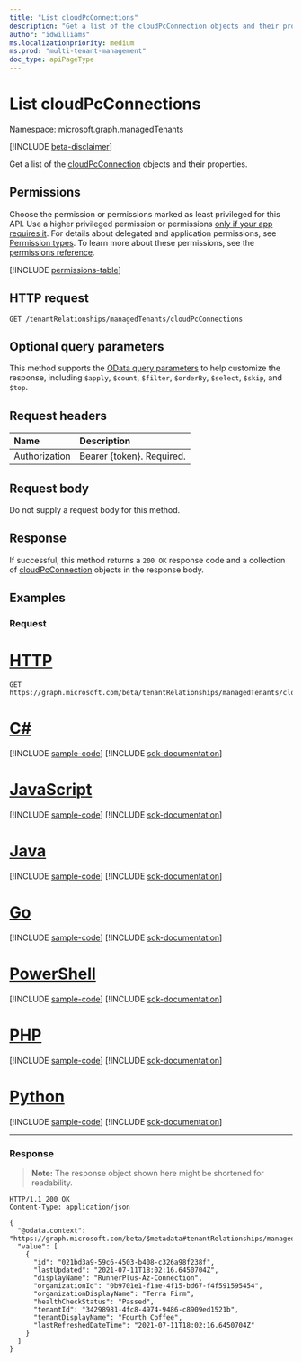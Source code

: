 ```yaml
---
title: "List cloudPcConnections"
description: "Get a list of the cloudPcConnection objects and their properties."
author: "idwilliams"
ms.localizationpriority: medium
ms.prod: "multi-tenant-management"
doc_type: apiPageType
---
```


# List cloudPcConnections
Namespace: microsoft.graph.managedTenants

[!INCLUDE [beta-disclaimer](../../includes/beta-disclaimer.md)]

Get a list of the [cloudPcConnection](../resources/managedtenants-cloudpcconnection.md) objects and their properties.

## Permissions
Choose the permission or permissions marked as least privileged for this API. Use a higher privileged permission or permissions [only if your app requires it](/graph/permissions-overview#best-practices-for-using-microsoft-graph-permissions). For details about delegated and application permissions, see [Permission types](/graph/permissions-overview#permission-types). To learn more about these permissions, see the [permissions reference](/graph/permissions-reference).

<!-- { "blockType": "permissions", "name": "managedtenants_managedtenant_list_cloudpcconnections" } -->
[!INCLUDE [permissions-table](../includes/permissions/managedtenants-managedtenant-list-cloudpcconnections-permissions.md)]

## HTTP request

<!-- {
  "blockType": "ignored"
}
-->
``` http
GET /tenantRelationships/managedTenants/cloudPcConnections
```

## Optional query parameters
This method supports the [OData query parameters](/graph/query-parameters) to help customize the response, including `$apply`, `$count`, `$filter`, `$orderBy`, `$select`, `$skip`, and `$top`.

## Request headers
|Name|Description|
|:---|:---|
|Authorization|Bearer {token}. Required.|

## Request body
Do not supply a request body for this method.

## Response

If successful, this method returns a `200 OK` response code and a collection of [cloudPcConnection](../resources/managedtenants-cloudpcconnection.md) objects in the response body.

## Examples

### Request

# [HTTP](#tab/http)
<!-- {
  "blockType": "request",
  "name": "list_cloudpcconnection"
}
-->
``` http
GET https://graph.microsoft.com/beta/tenantRelationships/managedTenants/cloudPcConnections
```

# [C#](#tab/csharp)
[!INCLUDE [sample-code](../includes/snippets/csharp/list-cloudpcconnection-csharp-snippets.md)]
[!INCLUDE [sdk-documentation](../includes/snippets/snippets-sdk-documentation-link.md)]

# [JavaScript](#tab/javascript)
[!INCLUDE [sample-code](../includes/snippets/javascript/list-cloudpcconnection-javascript-snippets.md)]
[!INCLUDE [sdk-documentation](../includes/snippets/snippets-sdk-documentation-link.md)]

# [Java](#tab/java)
[!INCLUDE [sample-code](../includes/snippets/java/list-cloudpcconnection-java-snippets.md)]
[!INCLUDE [sdk-documentation](../includes/snippets/snippets-sdk-documentation-link.md)]

# [Go](#tab/go)
[!INCLUDE [sample-code](../includes/snippets/go/list-cloudpcconnection-go-snippets.md)]
[!INCLUDE [sdk-documentation](../includes/snippets/snippets-sdk-documentation-link.md)]

# [PowerShell](#tab/powershell)
[!INCLUDE [sample-code](../includes/snippets/powershell/list-cloudpcconnection-powershell-snippets.md)]
[!INCLUDE [sdk-documentation](../includes/snippets/snippets-sdk-documentation-link.md)]

# [PHP](#tab/php)
[!INCLUDE [sample-code](../includes/snippets/php/list-cloudpcconnection-php-snippets.md)]
[!INCLUDE [sdk-documentation](../includes/snippets/snippets-sdk-documentation-link.md)]

# [Python](#tab/python)
[!INCLUDE [sample-code](../includes/snippets/python/list-cloudpcconnection-python-snippets.md)]
[!INCLUDE [sdk-documentation](../includes/snippets/snippets-sdk-documentation-link.md)]

---

### Response
>**Note:** The response object shown here might be shortened for readability.
<!-- {
  "blockType": "response",
  "truncated": true,
  "@odata.type": "Collection(microsoft.graph.managedTenants.cloudPcConnection)"
}
-->
``` http
HTTP/1.1 200 OK
Content-Type: application/json

{
  "@odata.context": "https://graph.microsoft.com/beta/$metadata#tenantRelationships/managedTenants/cloudPcConnections",
  "value": [
    {
      "id": "021bd3a9-59c6-4503-b408-c326a98f238f",
      "lastUpdated": "2021-07-11T18:02:16.6450704Z",
      "displayName": "RunnerPlus-Az-Connection",
      "organizationId": "0b9701e1-f1ae-4f15-bd67-f4f591595454",
      "organizationDisplayName": "Terra Firm",
      "healthCheckStatus": "Passed",
      "tenantId": "34298981-4fc8-4974-9486-c8909ed1521b",
      "tenantDisplayName": "Fourth Coffee",
      "lastRefreshedDateTime": "2021-07-11T18:02:16.6450704Z"
    }
  ]
}
```
